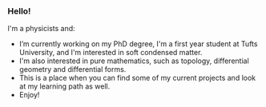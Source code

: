 ### Hello!

I'm a physicists and:

- I’m currently working on my PhD degree, I'm a first year student at Tufts University, and I'm interested in soft condensed matter.
- I'm also interested in pure mathematics, such as topology, differential geometry and differential forms.
- This is a place when you can find some of my current projects and look at my learning path as well.
- Enjoy!


<!--
**emmanuellfc/emmanuellfc** is a ✨ _special_ ✨ repository because its `README.md` (this file) appears on your GitHub profile.

Here are some ideas to get you started:

- 🔭 I’m currently working on ...
- 🌱 I’m currently learning ...
- 👯 I’m looking to collaborate on ...
- 🤔 I’m looking for help with ...
- 💬 Ask me about ...
- 📫 How to reach me: ...
- 😄 Pronouns: ...
- ⚡ Fun fact: ...
-->
